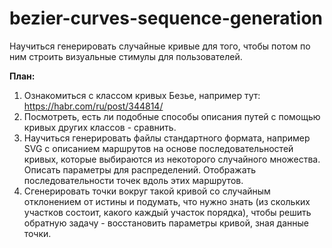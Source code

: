 # bezier-curves-sequence-generation

Научиться генерировать случайные кривые для того, чтобы потом по ним строить визуальные стимулы для пользователей.

**План:**
1. Ознакомиться с классом кривых Безье, например тут: https://habr.com/ru/post/344814/ 
2. Посмотреть, есть ли подобные способы описания путей с помощью кривых других классов - сравнить.
3. Научиться генерировать файлы стандартного формата, например SVG с описанием маршрутов на основе последовательностей кривых, которые выбираются из некоторого случайного множества. Описать параметры для распределений. Отображать последовательности точек вдоль этих маршрутов.
4. Сгенерировать точки вокруг такой кривой со случайным отклонением от истины и подумать, что нужно знать (из скольких участков состоит, какого каждый участок порядка), чтобы решить обратную задачу - восстановить параметры кривой, зная данные точки.
